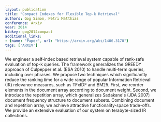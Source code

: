 ```yaml
---
layout: publication
title: "Compact Indexes for Flexible Top-k Retrieval"
authors: Gog Simon, Petri Matthias
conference: Arxiv
year: 2014
bibkey: gog2014compact
additional_links:
- {name: "Paper", url: "https://arxiv.org/abs/1406.3170"}
tags: ['ARXIV']
---
```

We engineer a self-index based retrieval system capable of rank-safe evaluation of top-k queries. The framework generalizes the GREEDY approach of Culpepper et al. (ESA 2010) to handle multi-term queries, including over phrases. We propose two techniques which significantly reduce the ranking time for a wide range of popular Information Retrieval (IR) relevance measures, such as TFxIDF and BM25. First, we reorder elements in the document array according to document weight. Second, we introduce the repetition array, which generalizes Sadakane's (JDA 2007) document frequency structure to document subsets. Combining document and repetition array, we achieve attractive functionality-space trade-offs. We provide an extensive evaluation of our system on terabyte-sized IR collections.